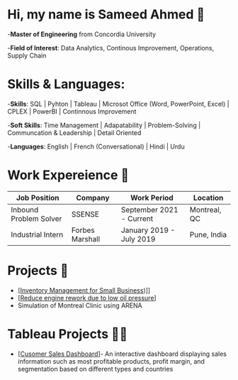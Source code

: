 # Hi, my name is Sameed Ahmed :wave:

-**Master of Engineering** from Concordia University

-**Field of Interest**: Data Analytics, Continous Improvement, Operations, Supply Chain

# Skills & Languages:
-**Skills**: SQL | Pyhton | Tableau | Microsot Office (Word, PowerPoint, Excel) | CPLEX | PowerBI | Continnous Improvement

-**Soft Skills**: Time Management | Adapatability | Problem-Solving | Communcation & Leadership | Detail Oriented

-**Languages**: English | French (Conversational) | Hindi | Urdu

# Work Expereience 👔
   | Job Position           | Company         | Work  Period             | Location     |
   |------------------------|-----------------|--------------------------|--------------|
   | Inbound Problem Solver | SSENSE          | September 2021 - Current | Montreal, QC |
   | Industrial Intern      | Forbes Marshall | January 2019 - July 2019 | Pune, India  |

# Projects 📃
  - [[Inventory Management for Small Business]([https://github.com/Sameed1202/Inventory-Management-for-Small-Scale-Business-UI))]] 
  - [[Reduce engine rework due to low oil pressure]([url](https://github.com/Sameed1202/Full-Factorial_MINITAB_Engine-Pressure))] 
  - Simulation of Montreal Clinic using ARENA 

# Tableau Projects 👨‍💻
  - [[Cusomer Sales Dashboard]([url](https://public.tableau.com/app/profile/sameed/viz/CustomerSales_16817864794460/CustomerSales))]- An interactive dashboard displaying     sales information such as most profitable products, profit margin, and segmentation based on  different types and countries
  
